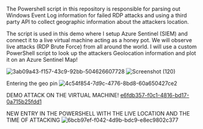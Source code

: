 The Powershell script in this repository is responsible for parsing out Windows Event Log information for failed RDP attacks and using a third party API to collect geographic information about the attackers location.

The script is used in this demo where I setup Azure Sentinel (SIEM) and connect it to a live virtual machine acting as a honey pot. We will observe live attacks (RDP Brute Force) from all around the world. I will use a custom PowerShell script to look up the attackers Geolocation information and plot it on an Azure Sentinel Map!

![3ab09a43-f157-43c9-92bb-504626607728](https://github.com/ShrikantBhagwanMeher/project/assets/145743330/c28294af-ba2d-4841-9c7b-a8c31ee1fa5c)
![Screenshot (120)](https://github.com/ShrikantBhagwanMeher/project/assets/145743330/db6a3a06-f478-4767-8acc-0b370c6ff9e3)

Entering the geo pin
![4c54f854-7d9c-4776-8bd8-60a650427ce2](https://github.com/ShrikantBhagwanMeher/project/assets/145743330/217e63a8-3a99-4012-8f4a-132b0d3d214a)

DEMO ATTACK ON THE VIRTUAL MACHINE!
[e6fdb357-f0c1-4816-bd17-0a715b25fdd1](https://github.com/ShrikantBhagwanMeher/project/assets/145743330/5ecb0893-3a0e-454b-a510-8d0965a2ce99)

NEW ENTRY IN THE POWERSHELL WITH THE LIVE LOCATION AND THE TIME OF ATTACKING
![6bcb97ef-f042-4d9b-bdc9-e8ec9802c377](https://github.com/ShrikantBhagwanMeher/project/assets/145743330/254066d3-5069-4ee4-a7ef-626723f332a6)
